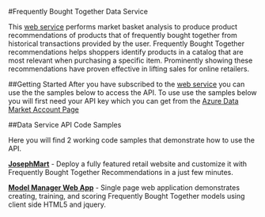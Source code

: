 #Frequently Bought Together Data Service
 
This [web service]( https://datamarket.azure.com/dataset/amla/mba) performs market basket analysis to produce product recommendations of products that of frequently bought together from historical transactions provided by the user. Frequently Bought Together recommendations helps shoppers identify products in a catalog that are most relevant when purchasing a specific item.  Prominently showing these recommendations have proven effective in lifting sales for online retailers. 
 
##Getting Started 
After you have subscribed to the [web service]( https://datamarket.azure.com/dataset/amla/mba) you can use the the samples below to access the API.  To use use the samples below you will first need your API key which you can get from the [Azure Data Market Account Page](https://datamarket.azure.com/account)

##Data Service API Code Samples

Here you will find 2 working code samples that demonstrate how to use the API.

**[JosephMart](./JosephMart)** - Deploy a fully featured retail website and customize it with Frequently Bought Together Recommendations in a just few minutes.

**[Model Manager Web App](./ModelManager)** - Single page web application demonstrates creating, training, and scoring Frequently Bought Together models using client side HTML5 and jquery.
